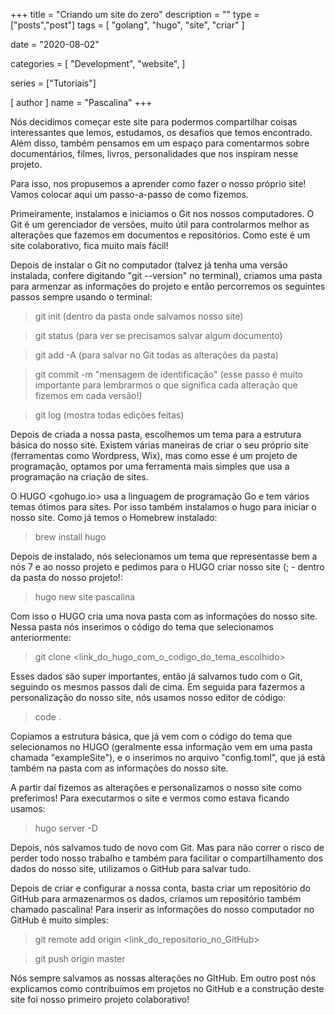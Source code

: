 +++
title = "Criando um site do zero"
description = ""
type = ["posts","post"]
tags = [
    "golang",
    "hugo",
    "site",
    "criar"
]

date = "2020-08-02"

categories = [
    "Development",
    "website",
]

series = ["Tutoriais"]

[ author ]
  name = "Pascalina"
+++

Nós decidimos começar este site para podermos compartilhar coisas interessantes que lemos, estudamos, os desafios que temos encontrado. Além disso, também pensamos em um espaço para comentarmos sobre documentários, filmes, livros, personalidades que nos inspiram nesse projeto. 

Para isso, nos propusemos a aprender como fazer o nosso próprio site! Vamos colocar aqui um passo-a-passo de como fizemos.

Primeiramente, instalamos e iniciamos o Git nos nossos computadores. O Git é um gerenciador de versões, muito útil para controlarmos melhor as alterações que fazemos em documentos e repositórios. Como este é um site colaborativo, fica muito mais fácil! 

Depois de instalar o Git no computador (talvez já tenha uma versão instalada, confere digitando "git --version" no terminal), criamos uma pasta para armenzar as informações do projeto e então percorremos os seguintes passos sempre usando o terminal:

  > git init (dentro da pasta onde salvamos nosso site)

  > git status (para ver se precisamos salvar algum documento)

  > git add -A (para salvar no Git todas as alterações da pasta)

  > git commit -m "mensagem de identificação" (esse passo é muito importante para lembrarmos o que significa cada alteração que fizemos em cada versão!)

  > git log (mostra todas edições feitas)

Depois de criada a nossa pasta, escolhemos um tema para a estrutura básica do nosso site. Existem várias maneiras de criar o seu próprio site (ferramentas como Wordpress, Wix), mas como esse é um projeto de programação, optamos por uma ferramenta mais simples que usa a programação na criação de sites.

O HUGO <gohugo.io> usa a linguagem de programação Go e tem vários temas ótimos para sites. Por isso também instalamos o hugo para iniciar o nosso site. Como já temos o Homebrew instalado:

  > brew install hugo

Depois de instalado, nós selecionamos um tema que representasse bem a nós 7 e ao nosso projeto e pedimos para o HUGO criar nosso site (; - dentro da pasta do nosso projeto!:

  > hugo new site pascalina
  
Com isso o HUGO cria uma nova pasta com as informações do nosso site. Nessa pasta nós inserimos o código do tema que selecionamos anteriormente:

  > git clone <link_do_hugo_com_o_codigo_do_tema_escolhido>

Esses dados são super importantes, então já salvamos tudo com o Git, seguindo os mesmos passos dali de cima. Em seguida para fazermos a personalização do nosso site, nós usamos nosso editor de código: 

  > code .

Copiamos a estrutura básica, que já vem com o código do tema que selecionamos no HUGO (geralmente essa informação vem em uma pasta chamada "exampleSite"), e o inserimos no arquivo "config.toml", que já está também na pasta com as informações do nosso site. 

A partir daí fizemos as alterações e personalizamos o nosso site como preferimos! Para executarmos o site e vermos como estava ficando usamos: 
  
  > hugo server -D

Depois, nós salvamos tudo de novo com Git. Mas para não correr o risco de perder todo nosso trabalho e também para facilitar o compartilhamento dos dados do nosso site, utilizamos o GitHub para salvar tudo. 

Depois de criar e configurar a nossa conta, basta criar um repositório do GitHub para armazenarmos os dados, criamos um repositório também chamado pascalina! Para inserir as informações do nosso computador no GitHub é muito simples: 

  > git remote add origin <link_do_repositorio_no_GitHub>
  
  > git push origin master

Nós sempre salvamos as nossas alterações no GItHub. Em outro post nós explicamos como contribuímos em projetos no GitHub e a construção deste site foi nosso primeiro projeto colaborativo! 